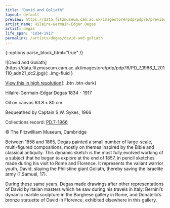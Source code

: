 ```yaml
---
title: "David and Goliath"
layout: default
preview: https://data.fitzmuseum.cam.ac.uk/imagestore/pdp/pdp76/preview_PD_7_1966_1_201110_adn21_dc2.jpg
artist_name: Hilaire-Germain-Edgar Degas
artist: degas
life_span: '1834-1917'
permalink: /artists/degas/david-and-goliath
---
```

{::options parse_block_html="true" /}
<div class="text-center">
![David and Goliath](https://data.fitzmuseum.cam.ac.uk/imagestore/pdp/pdp76/PD_7_1966_1_201110_adn21_dc2.jpg){: .img-fluid }

[View this in high resolution](https://data.fitzmuseum.cam.ac.uk/id/image/iiif/media-202760#?c=&m=&cv=){: .btn .btn-dark}
</div>

Hilaire-Germain-Edgar Degas 1834 - 1917

Oil on canvas 63.8 x 80 cm

Bequeathed by Captain S.W. Sykes, 1966

Collections record: [PD.7-1966](https://data.fitzmuseum.cam.ac.uk/id/object/2598)

© The Fitzwilliam Museum, Cambridge

Between 1858 and 1865, Degas painted a small number of large-scale, multi-figured compositions, mostly on themes inspired by the Bible and classical antiquity.
This dynamic sketch is the most fully evolved working of a subject that he began to explore at the end of 1857, in pencil sketches made during his visit to Rome and Florence. It represents the valiant warrior youth, David, slaying the Philistine giant Goliath, thereby saving the Israelite army (1,Samuel, 17).

During these same years, Degas made drawings after other representations of David by Italian masters which he saw during his travels in Italy: Bernini’s dynamic marble sculpture in the Borghese gallery in Rome, and Donatello’s bronze statuette of David in Florence, exhibited elsewhere in this gallery.
